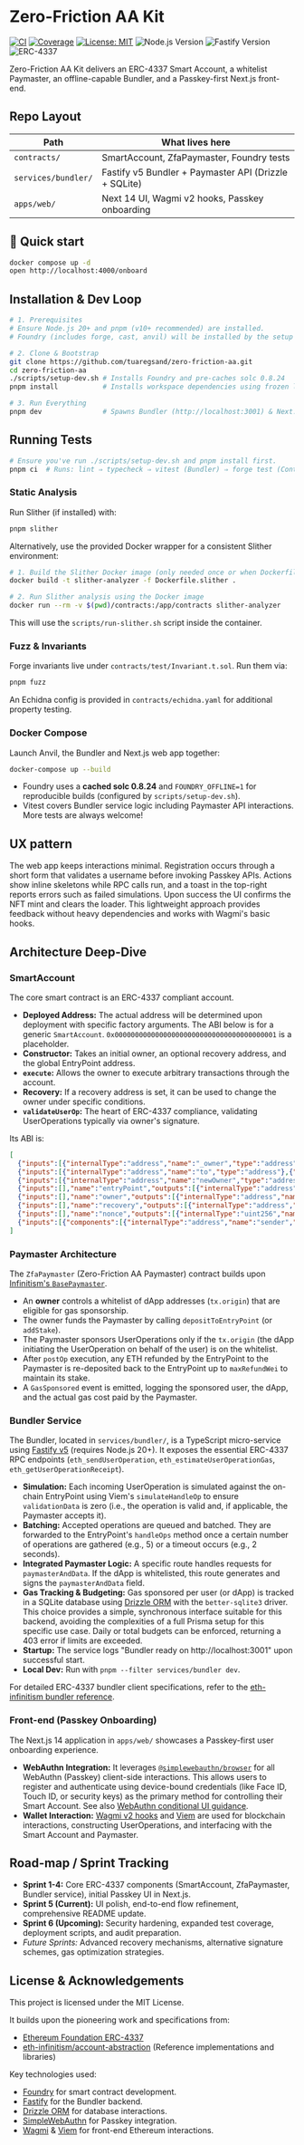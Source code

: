 # Zero-Friction AA Kit

[![CI](https://github.com/tuaregsand/zero-friction-aa/actions/workflows/ci.yml/badge.svg)](https://github.com/tuaregsand/zero-friction-aa/actions/workflows/ci.yml)
[![Coverage](https://img.shields.io/badge/coverage-generated-blue)](https://github.com/tuaregsand/zero-friction-aa/actions/workflows/ci.yml)
[![License: MIT](https://img.shields.io/badge/License-MIT-yellow.svg)](https://opensource.org/licenses/MIT)
![Node.js Version](https://img.shields.io/badge/Node.js-20%2B-blue)
![Fastify Version](https://img.shields.io/badge/Fastify-v5-green)
![ERC-4337](https://img.shields.io/badge/ERC--4337-Compliant-brightgreen)

Zero-Friction AA Kit delivers an ERC-4337 Smart Account, a whitelist Paymaster, an offline-capable Bundler, and a Passkey-first Next.js front-end.

## Repo Layout

| Path                | What lives here                                       |
| ------------------- | ----------------------------------------------------- |
| `contracts/`        | SmartAccount, ZfaPaymaster, Foundry tests             |
| `services/bundler/` | Fastify v5 Bundler + Paymaster API (Drizzle + SQLite) |
| `apps/web/`         | Next 14 UI, Wagmi v2 hooks, Passkey onboarding        |

## 🚀 Quick start

```bash
docker compose up -d
open http://localhost:4000/onboard
```

## Installation & Dev Loop

```bash
# 1. Prerequisites
# Ensure Node.js 20+ and pnpm (v10+ recommended) are installed.
# Foundry (includes forge, cast, anvil) will be installed by the setup script if not found.

# 2. Clone & Bootstrap
git clone https://github.com/tuaregsand/zero-friction-aa.git
cd zero-friction-aa
./scripts/setup-dev.sh # Installs Foundry and pre-caches solc 0.8.24
pnpm install           # Installs workspace dependencies using frozen lock-file

# 3. Run Everything
pnpm dev               # Spawns Bundler (http://localhost:3001) & Next.js app (http://localhost:3000)
```

## Running Tests

```bash
# Ensure you've run ./scripts/setup-dev.sh and pnpm install first.
pnpm ci  # Runs: lint ⇒ typecheck ⇒ vitest (Bundler) ⇒ forge test (Contracts)
```

### Static Analysis

Run Slither (if installed) with:

```bash
pnpm slither
```

Alternatively, use the provided Docker wrapper for a consistent Slither environment:

```bash
# 1. Build the Slither Docker image (only needed once or when Dockerfile.slither changes)
docker build -t slither-analyzer -f Dockerfile.slither .

# 2. Run Slither analysis using the Docker image
docker run --rm -v $(pwd)/contracts:/app/contracts slither-analyzer
```

This will use the `scripts/run-slither.sh` script inside the container.

### Fuzz & Invariants

Forge invariants live under `contracts/test/Invariant.t.sol`.
Run them via:

```bash
pnpm fuzz
```

An Echidna config is provided in `contracts/echidna.yaml` for
additional property testing.

### Docker Compose

Launch Anvil, the Bundler and Next.js web app together:

```bash
docker-compose up --build
```


*   Foundry uses a **cached solc 0.8.24** and `FOUNDRY_OFFLINE=1` for reproducible builds (configured by `scripts/setup-dev.sh`).
*   Vitest covers Bundler service logic including Paymaster API interactions. More tests are always welcome!

## UX pattern

The web app keeps interactions minimal. Registration occurs through a short form that validates a username before invoking Passkey APIs. Actions show inline skeletons while RPC calls run, and a toast in the top-right reports errors such as failed simulations. Upon success the UI confirms the NFT mint and clears the loader. This lightweight approach provides feedback without heavy dependencies and works with Wagmi's basic hooks.

## Architecture Deep-Dive

### SmartAccount
The core smart contract is an ERC-4337 compliant account.
*   **Deployed Address:** The actual address will be determined upon deployment with specific factory arguments. The ABI below is for a generic `SmartAccount`. `0x0000000000000000000000000000000000000001` is a placeholder.
*   **Constructor:** Takes an initial owner, an optional recovery address, and the global EntryPoint address.
*   **`execute`:** Allows the owner to execute arbitrary transactions through the account.
*   **Recovery:** If a recovery address is set, it can be used to change the owner under specific conditions.
*   **`validateUserOp`:** The heart of ERC-4337 compliance, validating UserOperations typically via owner's signature.

Its ABI is:
```json
[
  {"inputs":[{"internalType":"address","name":"_owner","type":"address"},{"internalType":"address","name":"_recovery","type":"address"},{"internalType":"address","name":"_entryPoint","type":"address"}],"stateMutability":"nonpayable","type":"constructor"},
  {"inputs":[{"internalType":"address","name":"to","type":"address"},{"internalType":"uint256","name":"value","type":"uint256"},{"internalType":"bytes","name":"data","type":"bytes"}],"name":"execute","outputs":[],"stateMutability":"nonpayable","type":"function"},
  {"inputs":[{"internalType":"address","name":"newOwner","type":"address"}],"name":"changeOwner","outputs":[],"stateMutability":"nonpayable","type":"function"},
  {"inputs":[],"name":"entryPoint","outputs":[{"internalType":"address","name":"","type":"address"}],"stateMutability":"view","type":"function"},
  {"inputs":[],"name":"owner","outputs":[{"internalType":"address","name":"","type":"address"}],"stateMutability":"view","type":"function"},
  {"inputs":[],"name":"recovery","outputs":[{"internalType":"address","name":"","type":"address"}],"stateMutability":"view","type":"function"},
  {"inputs":[],"name":"nonce","outputs":[{"internalType":"uint256","name":"","type":"uint256"}],"stateMutability":"view","type":"function"},
  {"inputs":[{"components":[{"internalType":"address","name":"sender","type":"address"},{"internalType":"uint256","name":"nonce","type":"uint256"},{"internalType":"bytes","name":"initCode","type":"bytes"},{"internalType":"bytes","name":"callData","type":"bytes"},{"internalType":"uint256","name":"callGasLimit","type":"uint256"},{"internalType":"uint256","name":"verificationGasLimit","type":"uint256"},{"internalType":"uint256","name":"preVerificationGas","type":"uint256"},{"internalType":"uint256","name":"maxFeePerGas","type":"uint256"},{"internalType":"uint256","name":"maxPriorityFeePerGas","type":"uint256"},{"internalType":"bytes","name":"paymasterAndData","type":"bytes"},{"internalType":"bytes","name":"signature","type":"bytes"}],"internalType":"UserOperation","name":"userOp","type":"tuple"},{"internalType":"bytes32","name":"userOpHash","type":"bytes32"},{"internalType":"uint256","name":"missingAccountFunds","type":"uint256"}],"name":"validateUserOp","outputs":[{"internalType":"uint256","name":"validationData","type":"uint256"}],"stateMutability":"nonpayable","type":"function"}
]
```

### Paymaster Architecture
The `ZfaPaymaster` (Zero-Friction AA Paymaster) contract builds upon [Infinitism's `BasePaymaster`](https://github.com/eth-infinitism/account-abstraction/blob/develop/contracts/core/BasePaymaster.sol).
*   An **owner** controls a whitelist of dApp addresses (`tx.origin`) that are eligible for gas sponsorship.
*   The owner funds the Paymaster by calling `depositToEntryPoint` (or `addStake`).
*   The Paymaster sponsors UserOperations only if the `tx.origin` (the dApp initiating the UserOperation on behalf of the user) is on the whitelist.
*   After `postOp` execution, any ETH refunded by the EntryPoint to the Paymaster is re-deposited back to the EntryPoint up to `maxRefundWei` to maintain its stake.
*   A `GasSponsored` event is emitted, logging the sponsored user, the dApp, and the actual gas cost paid by the Paymaster.

### Bundler Service
The Bundler, located in `services/bundler/`, is a TypeScript micro-service using [Fastify v5](https://github.com/fastify/fastify/releases?utm_source=chatgpt.com) (requires Node.js 20+). It exposes the essential ERC-4337 RPC endpoints (`eth_sendUserOperation`, `eth_estimateUserOperationGas`, `eth_getUserOperationReceipt`).
*   **Simulation:** Each incoming UserOperation is simulated against the on-chain EntryPoint using Viem's `simulateHandleOp` to ensure `validationData` is zero (i.e., the operation is valid and, if applicable, the Paymaster accepts it).
*   **Batching:** Accepted operations are queued and batched. They are forwarded to the EntryPoint's `handleOps` method once a certain number of operations are gathered (e.g., 5) or a timeout occurs (e.g., 2 seconds).
*   **Integrated Paymaster Logic:** A specific route handles requests for `paymasterAndData`. If the dApp is whitelisted, this route generates and signs the `paymasterAndData` field.
*   **Gas Tracking & Budgeting:** Gas sponsored per user (or dApp) is tracked in a SQLite database using [Drizzle ORM](https://orm.drizzle.team/docs/get-started-sqlite?utm_source=chatgpt.com) with the `better-sqlite3` driver. This choice provides a simple, synchronous interface suitable for this backend, avoiding the complexities of a full Prisma setup for this specific use case. Daily or total budgets can be enforced, returning a 403 error if limits are exceeded.
*   **Startup:** The service logs "Bundler ready on http://localhost:3001" upon successful start.
*   **Local Dev:** Run with `pnpm --filter services/bundler dev`.

For detailed ERC-4337 bundler client specifications, refer to the [eth-infinitism bundler reference](https://github.com/eth-infinitism/bundler?utm_source=chatgpt.com).

### Front-end (Passkey Onboarding)
The Next.js 14 application in `apps/web/` showcases a Passkey-first user onboarding experience.
*   **WebAuthn Integration:** It leverages [`@simplewebauthn/browser`](https://simplewebauthn.dev/docs/packages/browser?utm_source=chatgpt.com) for all WebAuthn (Passkey) client-side interactions. This allows users to register and authenticate using device-bound credentials (like Face ID, Touch ID, or security keys) as the primary method for controlling their Smart Account. See also [WebAuthn conditional UI guidance](https://github.com/MasterKale/SimpleWebAuthn/issues/582?utm_source=chatgpt.com).
*   **Wallet Interaction:** [Wagmi v2 hooks](https://wagmi.sh/react/guides/viem?utm_source=chatgpt.com) and [Viem](https://viem.sh/) are used for blockchain interactions, constructing UserOperations, and interfacing with the Smart Account and Paymaster.

## Road-map / Sprint Tracking
*   **Sprint 1-4:** Core ERC-4337 components (SmartAccount, ZfaPaymaster, Bundler service), initial Passkey UI in Next.js.
*   **Sprint 5 (Current):** UI polish, end-to-end flow refinement, comprehensive README update.
*   **Sprint 6 (Upcoming):** Security hardening, expanded test coverage, deployment scripts, and audit preparation.
*   _Future Sprints:_ Advanced recovery mechanisms, alternative signature schemes, gas optimization strategies.

## License & Acknowledgements
This project is licensed under the MIT License.

It builds upon the pioneering work and specifications from:
*   [Ethereum Foundation ERC-4337](https://eips.ethereum.org/EIPS/eip-4337)
*   [eth-infinitism/account-abstraction](https://github.com/eth-infinitism/account-abstraction?utm_source=chatgpt.com) (Reference implementations and libraries)

Key technologies used:
*   [Foundry](https://book.getfoundry.sh/) for smart contract development.
*   [Fastify](https://www.fastify.io/) for the Bundler backend.
*   [Drizzle ORM](https://orm.drizzle.team/?utm_source=chatgpt.com) for database interactions.
*   [SimpleWebAuthn](https://simplewebauthn.dev/) for Passkey integration.
*   [Wagmi](https://wagmi.sh/) & [Viem](https://viem.sh/) for front-end Ethereum interactions.
